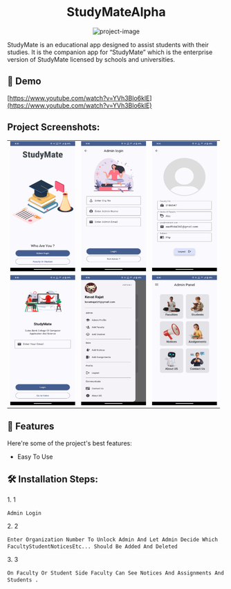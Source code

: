 <h1 align="center" id="title">StudyMateAlpha</h1>

<p align="center"><img src="https://socialify.git.ci/kotlindevs/StudyMateAlpha/image?language=1&amp;owner=1&amp;name=1&amp;stargazers=1&amp;theme=Light" alt="project-image" width="300" height="400"></p>

<p id="description">StudyMate is an educational app designed to assist students with their studies. It is the companion app for “StudyMate” which is the enterprise version of StudyMate licensed by schools and universities.</p>

<h2>🚀 Demo</h2>

[https://www.youtube.com/watch?v=YVh3Blo6klE](https://www.youtube.com/watch?v=YVh3Blo6klE)

<h2>Project Screenshots:</h2>

<table>
  <tr>
    <td><img src="https://raw.githubusercontent.com/kotlindevs/StudyMateAlpha/refs/heads/master/app/1.jpg" alt="project-screenshot" width="150" height="300"></td>
    <td><img src="https://github.com/kotlindevs/StudyMateAlpha/blob/master/app/2.jpg?raw=true" alt="project-screenshot" width="150" height="300"></td>
    <td><img src="https://github.com/kotlindevs/StudyMateAlpha/blob/master/app/3.jpg?raw=true" alt="project-screenshot" width="150" height="300"></td>
  </tr>
  <tr>
    <td><img src="https://github.com/kotlindevs/StudyMateAlpha/blob/master/app/4.jpg?raw=true" alt="project-screenshot" width="150" height="300"></td>
    <td><img src="https://github.com/kotlindevs/StudyMateAlpha/blob/master/app/5.jpg?raw=true" alt="project-screenshot" width="150" height="300"></td>
    <td><img src="https://github.com/kotlindevs/StudyMateAlpha/blob/master/app/6.jpg?raw=true" alt="project-screenshot" width="150" height="300"></td>
  </tr>
</table>

<h2>🧐 Features</h2>

Here're some of the project's best features:

*   Easy To Use

<h2>🛠️ Installation Steps:</h2>

<p>1. 1</p>

```
Admin Login
```

<p>2. 2</p>

```
Enter Organization Number To Unlock Admin And Let Admin Decide Which FacultyStudentNoticesEtc... Should Be Added And Deleted
```

<p>3. 3</p>

```
On Faculty Or Student Side Faculty Can See Notices And Assignments And Students .
```
